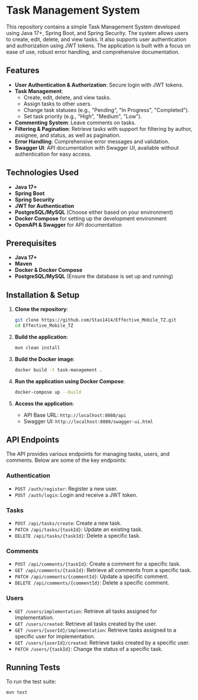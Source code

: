 # Task Management System

This repository contains a simple Task Management System developed using Java 17+, Spring Boot, and Spring Security. The system allows users to create, edit, delete, and view tasks. It also supports user authentication and authorization using JWT tokens. The application is built with a focus on ease of use, robust error handling, and comprehensive documentation.

## Features

- **User Authentication & Authorization**: Secure login with JWT tokens.
- **Task Management**: 
  - Create, edit, delete, and view tasks.
  - Assign tasks to other users.
  - Change task statuses (e.g., "Pending", "In Progress", "Completed").
  - Set task priority (e.g., "High", "Medium", "Low").
- **Commenting System**: Leave comments on tasks.
- **Filtering & Pagination**: Retrieve tasks with support for filtering by author, assignee, and status, as well as pagination.
- **Error Handling**: Comprehensive error messages and validation.
- **Swagger UI**: API documentation with Swagger UI, available without authentication for easy access.

## Technologies Used

- **Java 17+**
- **Spring Boot**
- **Spring Security**
- **JWT for Authentication**
- **PostgreSQL/MySQL** (Choose either based on your environment)
- **Docker Compose** for setting up the development environment
- **OpenAPI & Swagger** for API documentation

## Prerequisites

- **Java 17+**
- **Maven**
- **Docker & Docker Compose**
- **PostgreSQL/MySQL** (Ensure the database is set up and running)

## Installation & Setup

1. **Clone the repository**:
    ```bash
    git clone https://github.com/Stas1414/Effective_Mobile_TZ.git
    cd Effective_Mobile_TZ
    ```

2. **Build the application**:
    ```bash
    mvn clean install
    ```

3. **Build the Docker image**:
    ```bash
    docker build -t task-management .
    ```

4. **Run the application using Docker Compose**:
    ```bash
    docker-compose up --build
    ```

5. **Access the application**:
   - API Base URL: `http://localhost:8080/api`
   - Swagger UI: `http://localhost:8080/swagger-ui.html`

## API Endpoints

The API provides various endpoints for managing tasks, users, and comments. Below are some of the key endpoints:

### Authentication

- `POST /auth/register`: Register a new user.
- `POST /auth/login`: Login and receive a JWT token.

### Tasks 

- `POST /api/tasks/create`: Create a new task.
- `PATCH /api/tasks/{taskId}`: Update an existing task.
- `DELETE /api/tasks/{taskId}`: Delete a specific task.

### Comments 

- `POST /api/comments/{taskId}`: Create a comment for a specific task.
- `GET /api/comments/{taskId}`: Retrieve all comments from a specific task.
- `PATCH /api/comments/{commentId}`: Update a specific comment.
- `DELETE /api/comments/{commentId}`: Delete a specific comment.

### Users 

- `GET /users/implementation`: Retrieve all tasks assigned for implementation.
- `GET /users/created`: Retrieve all tasks created by the user.
- `GET /users/{userId}/implementation`: Retrieve tasks assigned to a specific user for implementation.
- `GET /users/{userId}/created`: Retrieve tasks created by a specific user.
- `PATCH /users/{taskId}`: Change the status of a specific task.
## Running Tests

To run the test suite:

```bash
mvn test
